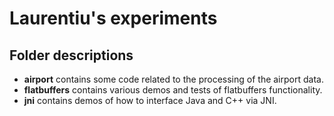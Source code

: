 # Laurentiu's experiments

## Folder descriptions

* **airport** contains some code related to the processing of the airport data.
* **flatbuffers** contains various demos and tests of flatbuffers functionality.
* **jni** contains demos of how to interface Java and C++ via JNI.
